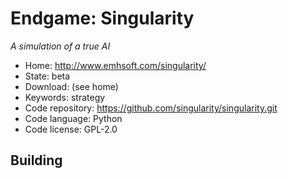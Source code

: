 # Endgame: Singularity

_A simulation of a true AI_

- Home: http://www.emhsoft.com/singularity/
- State: beta
- Download: (see home)
- Keywords: strategy
- Code repository: https://github.com/singularity/singularity.git
- Code language: Python
- Code license: GPL-2.0

## Building

